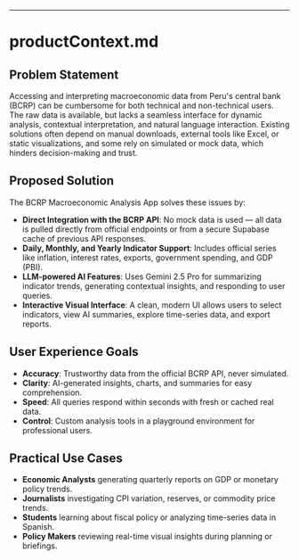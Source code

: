 ---
# productContext.md

## Problem Statement
Accessing and interpreting macroeconomic data from Peru's central bank (BCRP) can be cumbersome for both technical and non-technical users. The raw data is available, but lacks a seamless interface for dynamic analysis, contextual interpretation, and natural language interaction. Existing solutions often depend on manual downloads, external tools like Excel, or static visualizations, and some rely on simulated or mock data, which hinders decision-making and trust.

## Proposed Solution
The BCRP Macroeconomic Analysis App solves these issues by:

- **Direct Integration with the BCRP API**: No mock data is used — all data is pulled directly from official endpoints or from a secure Supabase cache of previous API responses.
- **Daily, Monthly, and Yearly Indicator Support**: Includes official series like inflation, interest rates, exports, government spending, and GDP (PBI).
- **LLM-powered AI Features**: Uses Gemini 2.5 Pro for summarizing indicator trends, generating contextual insights, and responding to user queries.
- **Interactive Visual Interface**: A clean, modern UI allows users to select indicators, view AI summaries, explore time-series data, and export reports.

## User Experience Goals
- **Accuracy**: Trustworthy data from the official BCRP API, never simulated.
- **Clarity**: AI-generated insights, charts, and summaries for easy comprehension.
- **Speed**: All queries respond within seconds with fresh or cached real data.
- **Control**: Custom analysis tools in a playground environment for professional users.

## Practical Use Cases
- **Economic Analysts** generating quarterly reports on GDP or monetary policy trends.
- **Journalists** investigating CPI variation, reserves, or commodity price trends.
- **Students** learning about fiscal policy or analyzing time-series data in Spanish.
- **Policy Makers** reviewing real-time visual insights during planning or briefings.

